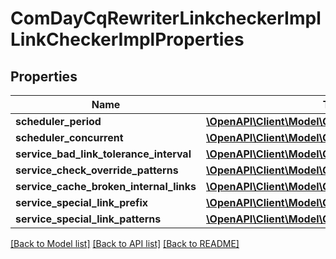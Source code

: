 # ComDayCqRewriterLinkcheckerImplLinkCheckerImplProperties

## Properties
Name | Type | Description | Notes
------------ | ------------- | ------------- | -------------
**scheduler_period** | [**\OpenAPI\Client\Model\ConfigNodePropertyInteger**](ConfigNodePropertyInteger.md) |  | [optional] 
**scheduler_concurrent** | [**\OpenAPI\Client\Model\ConfigNodePropertyBoolean**](ConfigNodePropertyBoolean.md) |  | [optional] 
**service_bad_link_tolerance_interval** | [**\OpenAPI\Client\Model\ConfigNodePropertyInteger**](ConfigNodePropertyInteger.md) |  | [optional] 
**service_check_override_patterns** | [**\OpenAPI\Client\Model\ConfigNodePropertyArray**](ConfigNodePropertyArray.md) |  | [optional] 
**service_cache_broken_internal_links** | [**\OpenAPI\Client\Model\ConfigNodePropertyBoolean**](ConfigNodePropertyBoolean.md) |  | [optional] 
**service_special_link_prefix** | [**\OpenAPI\Client\Model\ConfigNodePropertyArray**](ConfigNodePropertyArray.md) |  | [optional] 
**service_special_link_patterns** | [**\OpenAPI\Client\Model\ConfigNodePropertyArray**](ConfigNodePropertyArray.md) |  | [optional] 

[[Back to Model list]](../README.md#documentation-for-models) [[Back to API list]](../README.md#documentation-for-api-endpoints) [[Back to README]](../README.md)


